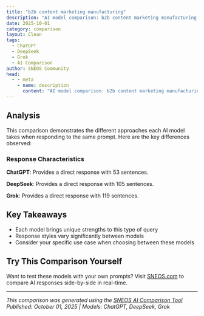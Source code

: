```yaml
---
title: "b2b content marketing manufacturing"
description: "AI model comparison: b2b content marketing manufacturing..."
date: 2025-10-01
category: comparison
layout: Clean
tags:
  - ChatGPT
  - DeepSeek
  - Grok
  - AI Comparison
author: SNEOS Community
head:
  - - meta
    - name: description
      content: "AI model comparison: b2b content marketing manufacturing..."
---
```


<ChatComparison
  title="b2b content marketing manufacturing"
  prompt="b2b content marketing manufacturing"
  :responses='{"ChatGPT": "Certainly! B2B content marketing for the manufacturing sector involves creating and distributing valuable, relevant content tailored to other businesses, such as suppliers, distributors, or direct clients in industries that require manufactured products. Effective content marketing can build trust, demonstrate expertise, and generate leads. Here are some strategies and ideas specifically for B2B content marketing in manufacturing:\n\n### Key Strategies for B2B Content Marketing in Manufacturing\n\n1. **Understand Your Audience**\n - Identify decision-makers: engineers, procurement managers, operations directors.\n - Understand their pain points: quality control, cost efficiency, lead times, compliance.\n\n2. **Create Educational \u0026 Technical Content**\n - Whitepapers on industry standards or new technologies.\n - Case studies showcasing successful projects and ROI.\n - Technical datasheets and product specifications.\n - Blog posts explaining manufacturing processes or innovations.\n\n3. **Leverage Visual \u0026 Interactive Content**\n - High-quality product images and videos showing machinery in action.\n - 3D product demos or virtual factory tours.\n - Infographics illustrating complex manufacturing workflows or benefits.\n\n4. **Use Thought Leadership to Build Authority**\n - Publish articles on industry trends and future outlooks.\n - Host webinars or podcasts with manufacturing experts.\n - Participate in industry forums and answer FAQs.\n\n5. **Optimize Content for Search Engines (SEO)**\n - Use keywords that your B2B customers search for, such as \u201Cindustrial machining services,\u201D \u201Ccustom metal fabrication,\u201D or \u201Clean manufacturing solutions.\u201D\n - Optimize product pages and blog posts for relevant keywords.\n - Ensure your website is mobile-friendly and fast-loading.\n\n6. **Leverage LinkedIn and Industry Platforms**\n - Share content on LinkedIn targeting manufacturing professionals.\n - Join LinkedIn groups relevant to your niche.\n - Advertise on industry-specific platforms or magazines.\n\n7. **Email Marketing for Lead Nurturing**\n - Send newsletters with updates about new processes, certifications, or product ranges.\n - Share educational content to guide prospects through the buyer\u2019s journey.\n\n8. **Customer Success Stories and Testimonials**\n - Highlight how your manufacturing solutions helped clients solve specific problems.\n - Include data on cost savings, efficiency improvements, or product performance.\n\n---\n\n### Content Ideas for Manufacturing B2B Marketing\n\n- **\u201CHow-to\u201D Guides:** e.g., \u201CHow to Choose the Right CNC Machining Partner\u201D\n- **Industry Trend Reports:** Analysis on automation in manufacturing or sustainability trends.\n- **Behind-the-Scenes Videos:** Show your quality control processes or factory operations.\n- **Product Comparison Charts:** Help prospects compare materials or components.\n- **Compliance \u0026 Safety Updates:** Explain new regulations impacting manufacturing.\n- **Case Studies:** Document challenges, solutions, and benefits for your customers.\n- **FAQ Pages:** Address common queries about your manufacturing capabilities.\n- **Interactive ROI Calculators:** Let potential clients estimate savings or productivity gains using your services.\n\n---\n\n### Example Workflow for a Content Campaign\n\n1. Identify a specific problem faced by your target audience.\n2. Create an in-depth whitepaper addressing the problem and your solution.\n3. Promote the whitepaper via blog posts, LinkedIn posts, and email marketing.\n4. Host a webinar diving deeper into the topic with Q\u0026A.\n5. Follow up with leads who downloaded your content to schedule demos or consultations.\n\n---\n\nIf you want, I can help create specific content outlines, blog posts, or social media posts tailored to your manufacturing niche!", "DeepSeek": "Of course. B2B content marketing for the manufacturing industry is a powerful strategy to generate leads, build authority, and support a complex, long sales cycle. It\u0027s about demonstrating expertise and solving problems, not just selling a product.\n\nHere is a comprehensive guide to B2B content marketing for manufacturers, covering strategy, content ideas, distribution, and measurement.\n\n### The Core Challenge \u0026 Opportunity in Manufacturing Marketing\n\n* **Challenge:** The sales cycle is long, involves multiple stakeholders (engineers, procurement, C-suite), and decisions are based on ROI, specifications, and reliability.\n* **Opportunity:** Buyers are actively researching solutions online long before they contact a salesperson. Your content is your first\u2014and most important\u2014salesperson.\n\n---\n\n### Phase 1: Strategy \u0026 Foundation\n\nYou cannot create content in a vacuum. Start with a solid foundation.\n\n**1. Define Your Goals:**\n* Generate qualified leads\n* Establish thought leadership\n* Support existing customers (reduce churn, drive repeat business)\n* Improve SEO and online visibility\n\n**2. Identify Your Target Audience (Buyer Personas):**\nWho are you trying to reach? Each has different pain points.\n* **The Engineer / Technical Manager:** Cares about specs, materials, tolerances, CAD files, and technical applications.\n* **The Procurement / Supply Chain Manager:** Cares about cost, lead times, reliability, quality certifications (ISO, etc.), and logistics.\n* **The Plant Manager / Operations Director:** Cares about efficiency, uptime, safety, throughput, and total cost of ownership.\n* **The C-Suite (CEO, CFO):** Cares about strategic partnerships, risk mitigation, scalability, and bottom-line impact.\n\n**3. Map Content to the Buyer\u0027s Journey:**\nYour content must serve the prospect at every stage of their decision-making process.\n\n| Buyer\u0027s Stage | Goal | Content Format Examples |\n| :--- | :--- | :--- |\n| **Awareness** | They have a problem (e.g., high defect rate, slow throughput). Your content identifies and educates. | Blog Posts, Industry Reports, Infographics, \u0022What is...\u0022 Explainer Videos, Checklists. |\n| **Consideration** | They understand their problem and are evaluating solutions. Your content showcases your expertise. | Case Studies, White Papers, Webinars, Technical Guides, Comparison Guides, Product Demos. |\n| **Decision** | They are ready to choose a vendor. Your content provides the final proof and reduces perceived risk. | Detailed Case Studies, ROI Calculators, Free Trials/Samples, Client Testimonials, Data Sheets. |\n\n**4. Conduct Keyword Research:**\nFind out what your potential customers are searching for.\n* **Top-of-Funnel:** \u0022causes of metal fatigue,\u0022 \u0022lean manufacturing techniques,\u0022 \u0022benefits of additive manufacturing.\u0022\n* **Middle-of-Funnel:** \u0022how to choose a CNC machining partner,\u0022 \u0022supplier quality management checklist.\u0022\n* **Bottom-of-Funnel:** \u0022precision sheet metal fabrication [city],\u0022 \u0022injection molding company ISO 9001.\u0022\n\n---\n\n### Phase 2: Content Ideas \u0026 Formats for Manufacturers\n\nHere are specific, high-impact content ideas tailored to the industry.\n\n#### Top-of-Funnel (Awareness)\n\n1. **Blog on Industry Trends \u0026 Problems:** Write about Industry 4.0, IoT, sustainability, supply chain resilience, and automation.\n2. **\u0022How-To\u0022 Guides \u0026 Checklists:** \u00225-Step Checklist for Reducing Material Waste,\u0022 \u0022How to Perform Preventive Maintenance on [Your Equipment Type].\u0022\n3. **Explainer Videos:** Short, animated videos explaining a complex process (e.g., \u0022What is Powder Coating?\u0022).\n4. **Infographics:** Visualize a complex process or summarize a industry report\u0027s key findings.\n\n#### Middle-of-Funnel (Consideration)\n\n1. **Case Studies (The King of B2B Manufacturing Content):**\n * **Format:** Challenge \u2192 Solution \u2192 Results.\n * **Focus:** Quantifiable results. \u0022How we helped [Client] increase output by 15% and reduce scrap by 20%.\u0022\n * **Detail:** Include photos, quotes, and specific data.\n2. **White Papers / E-books:** Deep-dive into a single topic. \u0022The Ultimate Guide to Implementing IIoT in Your Factory,\u0022 \u0022A Manufacturer\u0027s Guide to Achieving ISO 9001:2015 Certification.\u0022\n3. **Webinars:** Host a live or pre-recorded session with a technical expert. \u0022Optimizing Your CNC Workflow,\u0022 \u0022Q\u0026A on New Material Science for Aerospace.\u0022\n4. **Technical Application Notes:** Detailed documents showing how your product or process solves a specific technical challenge.\n\n#### Bottom-of-Funnel (Decision)\n\n1. **Detailed Product/Specification Sheets:** Easily downloadable, precise, and clear.\n2. **ROI Calculators:** An interactive tool that lets prospects input their numbers to see potential savings or gains from using your solution.\n3. **\u0022Request a Quote\u0022 or \u0022Schedule a Consultation\u0022 Landing Pages:** These are content too! They must be clear, concise, and build trust with testimonials and certifications.\n4. **Customer Testimonial Videos:** Short videos featuring happy clients talking about their positive experience and results.\n\n---\n\n### Phase 3: Distribution \u0026 Amplification\n\nCreating great content isn\u0027t enough. You have to get it in front of the right people.\n\n1. **SEO:** Optimize all content for relevant keywords to attract organic traffic.\n2. **Email Marketing/Nurturing:**\n * Send a monthly newsletter with blog posts and company news.\n * Create automated email sequences that deliver your white paper or case study to new leads over time.\n3. **LinkedIn (The #1 Platform for B2B Manufacturing):**\n * Share content on your company page.\n * Encourage technical leaders and sales staff to share content on their personal profiles.\n * Join and participate in relevant industry groups.\n4. **Trade Shows \u0026 Events:** Use your whitepapers and case studies as gated content to capture leads at your booth. Promote your webinar on your event materials.\n5. **Sales Enablement:** Equip your sales team with this content. They should be sending relevant case studies and blog posts to prospects during the sales process.\n\n---\n\n### Phase 4: Measurement \u0026 Analytics\n\nTrack what\u0027s working and adjust your strategy.\n\n* **Website Traffic:** Are more relevant visitors coming to your site?\n* **Lead Generation:** How many leads (form fills, downloads) is each piece of content generating?\n* **Engagement:** Time on page, bounce rate, social shares.\n* **Conversion Rate:** How many leads from your content become customers?\n* **SEO Performance:** Keyword rankings and organic traffic growth.\n\n### A Simple Example: \u0022Advanced Composites Inc.\u0022\n\n* **Problem:** They want to attract aerospace clients.\n* **TOFU Content:** A blog post: \u00225 Ways Advanced Composites are Reducing Weight in Modern Aircraft.\u0022\n* **MOFU Content:** A gated white paper: \u0022Achieving FAA Certification for Composite Components: A Guide for Aerospace Engineers.\u0022 (Requires an email to download).\n* **BOFU Content:** A detailed case study: \u0022How We Helped Skyward Aerospace Develop a 30% Lighter Wing Component.\u0022\n* **Distribution:** The blog post is shared on LinkedIn, the white paper is promoted via LinkedIn Ads targeting \u0022Aerospace Engineers,\u0022 and the case study is used by the sales team in proposals.\n\nBy following this structured approach, a manufacturing company can move beyond being just a supplier to becoming a trusted partner and industry authority, ultimately driving sustainable growth.", "Grok": "B2B content marketing for the manufacturing industry is a strategic approach to creating and distributing valuable, relevant content to attract, engage, and convert a targeted audience of business decision-makers, such as procurement managers, engineers, or executives in other companies. Manufacturing companies often deal with complex products, long sales cycles, and highly technical audiences, so content marketing in this sector must focus on addressing specific pain points, showcasing expertise, and building trust.\n\nBelow, I\u2019ll outline key aspects of B2B content marketing for manufacturing, including strategies, types of content, and best practices.\n\n---\n\n### **Why B2B Content Marketing is Important for Manufacturing**\n1. **Educating Buyers**: Manufacturing products often require detailed explanations about features, applications, and benefits. Content helps educate buyers who may not have deep technical expertise.\n2. **Long Sales Cycles**: B2B manufacturing deals typically involve multiple stakeholders and lengthy decision-making processes. Content can nurture leads over time.\n3. **Building Trust and Authority**: High-quality content positions a manufacturing company as an industry expert, fostering credibility among potential clients.\n4. **Differentiation**: In a competitive market, content helps highlight unique selling propositions (USPs) like quality, innovation, or sustainability.\n\n---\n\n### **Key Strategies for B2B Content Marketing in Manufacturing**\n1. **Understand Your Audience**:\n - Identify your target personas (e.g., engineers, purchasing managers, or C-level executives).\n - Map out their pain points, such as production inefficiencies, cost reduction, or compliance with regulations.\n - Tailor content to their industry (e.g., automotive, aerospace, or industrial machinery) and their stage in the buyer\u2019s journey (awareness, consideration, decision).\n\n2. **Focus on Thought Leadership**:\n - Share insights on industry trends, such as automation, Industry 4.0, or sustainable manufacturing.\n - Publish whitepapers, research reports, and case studies demonstrating expertise.\n\n3. **Leverage Data and Technical Expertise**:\n - Highlight technical specifications, certifications (e.g., ISO standards), and performance metrics in content.\n - Use data-driven content to showcase ROI or efficiency gains from your products.\n\n4. **Adopt a Multi-Channel Approach**:\n - Distribute content via LinkedIn (a key platform for B2B audiences), industry forums, email newsletters, and trade publications.\n - Use your website as a hub with blogs, resource centers, and downloadable materials.\n\n5. **Address Industry-Specific Challenges**:\n - Create content around topics like supply chain disruptions, workforce shortages, or regulatory compliance.\n - Offer solutions through your products or services (e.g., how your machinery reduces downtime).\n\n6. **Personalization**:\n - Segment your audience and deliver tailored content based on their industry, role, or specific needs.\n - Use account-based marketing (ABM) to create hyper-targeted content for key accounts.\n\n---\n\n### **Types of Content for B2B Manufacturing Marketing**\n1. **Case Studies and Success Stories**:\n - Showcase how your products or services solved a specific problem for a client.\n - Include measurable results (e.g., \u201CIncreased production output by 30%\u201D).\n\n2. **Whitepapers and eBooks**:\n - Dive deep into industry challenges, trends, or technologies (e.g., \u201CThe Future of Smart Manufacturing\u201D).\n - Offer actionable insights or frameworks.\n\n3. **Blog Posts**:\n - Write about topics like maintenance tips, industry news, or comparisons (e.g., \u201CTraditional vs. CNC Machining: Which is Right for You?\u201D).\n - Optimize for SEO to attract organic traffic using keywords like \u201Cindustrial automation solutions\u201D or \u201Cprecision manufacturing tools.\u201D\n\n4. **Videos and Webinars**:\n - Create product demos, factory tours, or \u201Chow-to\u201D videos showing your equipment in action.\n - Host webinars on topics like implementing IoT in manufacturing.\n\n5. **Infographics**:\n - Simplify complex processes (e.g., a visual guide to your production line) or data (e.g., cost savings from energy-efficient machines).\n\n6. **Technical Guides and Specification Sheets**:\n - Provide detailed resources for engineers and technical buyers who need precise information about your products.\n\n7. **Email Newsletters**:\n - Share industry updates, new product launches, or links to your latest content.\n - Nurture leads with drip campaigns that offer value at each stage.\n\n8. **Social Media Content**:\n - Share behind-the-scenes looks at your manufacturing process on LinkedIn or Twitter.\n - Highlight employee stories, sustainability efforts, or community involvement to build brand affinity.\n\n---\n\n### **Best Practices for B2B Content Marketing in Manufacturing**\n1. **Focus on Value Over Sales Pitch**:\n - Avoid overly promotional content. Instead, provide solutions to problems (e.g., \u201CHow to Reduce Manufacturing Downtime\u201D rather than \u201CBuy Our Machine\u201D).\n \n2. **Use Real-World Examples**:\n - Highlight real customer stories or data to validate claims. Testimonials and user-generated content can add authenticity.\n\n3. **Optimize for Search Intent**:\n - Research keywords that your audience uses, such as \u201Cbest industrial CNC machines\u201D or \u201Chow to improve factory efficiency.\u201D\n - Answer questions directly in your content to rank for featured snippets.\n\n4. **Collaborate with Industry Influencers**:\n - Partner with industry experts or thought leaders for guest posts, podcasts, or co-hosted webinars.\n\n5. **Track and Measure Performance**:\n - Use tools like Google Analytics, HubSpot, or LinkedIn Analytics to monitor content engagement, lead generation, and conversion rates.\n - Focus on metrics like website traffic, time on page, downloads, and form submissions.\n\n6. **Repurpose Content**:\n - Turn a whitepaper into a series of blog posts, infographics, or social media snippets to maximize reach.\n\n7. **Stay Compliant and Accurate**:\n - Ensure all technical data, claims, and industry standards mentioned in your content are accurate to maintain credibility.\n\n---\n\n### **Challenges in B2B Manufacturing Content Marketing**\n1. **Technical Audience**: Balancing technical depth with accessibility can be tricky. Content must appeal to engineers while remaining understandable to non-technical decision-makers.\n2. **Long Sales Cycles**: Patience is required as content nurtures leads over months or years.\n3. **Resource Constraints**: Smaller manufacturers may lack the budget or in-house expertise to produce high-quality content consistently.\n4. **Competitive Landscape**: Standing out in a crowded market requires unique, high-value content that demonstrates clear differentiation.\n\n---\n\n### **Trends in B2B Manufacturing Content Marketing**\n1. **Digital Transformation and Industry 4.0**: Content around IoT, AI, robotics, and data analytics is highly relevant as manufacturers modernize operations.\n2. **Sustainability**: Highlight eco-friendly practices or energy-efficient products to appeal to companies prioritizing ESG (Environmental, Social, Governance) goals.\n3. **Interactive Content**: Tools like ROI calculators, 3D product configurators, or AR/VR experiences engage users more deeply.\n4. **Video Dominance**: Short, impactful videos are increasingly popular for showcasing products, sharing testimonials, or explaining complex processes.\n\n---\n\n### **Conclusion**\nB2B content marketing for manufacturing is about building long-term relationships with business buyers by providing value through education, problem-solving, and thought leadership. By creating targeted, high-quality content tailored to the specific needs of your audience, you can establish trust, generate leads, and ultimately drive sales. Focus on understanding your audience, leveraging technical expertise, and staying aligned with industry trends to create a successful content marketing strategy.\n\nIf you\u2019re looking for specific examples, tools, or templates to get started, or if you\u2019d like help with a particular aspect (e.g., SEO for manufacturing or video content ideas), let me know!"}' 
  published-date="19:21"
/>

## Analysis

This comparison demonstrates the different approaches each AI model takes when responding to the same prompt. Here are the key differences observed:

### Response Characteristics

**ChatGPT**: Provides a direct response with 53 sentences. 

**DeepSeek**: Provides a direct response with 105 sentences. 

**Grok**: Provides a direct response with 119 sentences. 

## Key Takeaways

- Each model brings unique strengths to this type of query
- Response styles vary significantly between models
- Consider your specific use case when choosing between these models

## Try This Comparison Yourself

Want to test these models with your own prompts? Visit [SNEOS.com](https://sneos.com) to compare AI responses side-by-side in real-time.

---

*This comparison was generated using the [SNEOS AI Comparison Tool](https://sneos.com)*
*Published: October 01, 2025 | Models: ChatGPT, DeepSeek, Grok*
